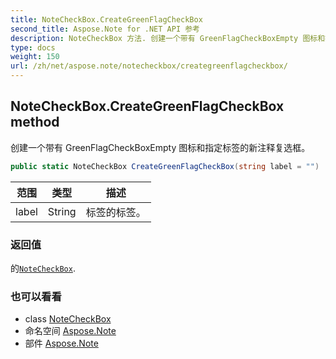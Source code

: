 ```yaml
---
title: NoteCheckBox.CreateGreenFlagCheckBox
second_title: Aspose.Note for .NET API 参考
description: NoteCheckBox 方法. 创建一个带有 GreenFlagCheckBoxEmpty 图标和指定标签的新注释复选框
type: docs
weight: 150
url: /zh/net/aspose.note/notecheckbox/creategreenflagcheckbox/
---
```

## NoteCheckBox.CreateGreenFlagCheckBox method

创建一个带有 GreenFlagCheckBoxEmpty 图标和指定标签的新注释复选框。

```csharp
public static NoteCheckBox CreateGreenFlagCheckBox(string label = "")
```

| 范围 | 类型 | 描述 |
| --- | --- | --- |
| label | String | 标签的标签。 |

### 返回值

的[`NoteCheckBox`](../).

### 也可以看看

* class [NoteCheckBox](../)
* 命名空间 [Aspose.Note](../../notecheckbox/)
* 部件 [Aspose.Note](../../../)


